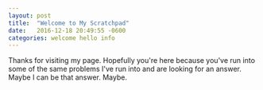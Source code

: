 ```yaml
---
layout: post
title:  "Welcome to My Scratchpad"
date:   2016-12-18 20:49:55 -0600
categories: welcome hello info 
---
```


Thanks for visiting my page. Hopefully you're here because you've run into some of the same problems I've run into and are looking for an answer. Maybe I can be that answer. Maybe. 
 

[jekyll-docs]: http://jekyllrb.com/docs/home
[jekyll-gh]:   https://github.com/jekyll/jekyll
[jekyll-talk]: https://talk.jekyllrb.com/
